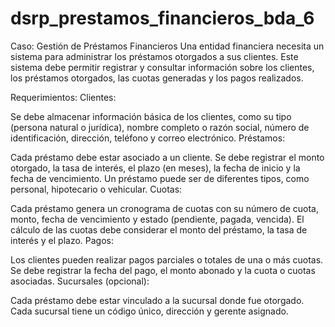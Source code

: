 # dsrp_prestamos_financieros_bda_6

Caso: Gestión de Préstamos Financieros
Una entidad financiera necesita un sistema para administrar los préstamos otorgados a sus clientes. Este sistema debe permitir registrar y consultar información sobre los clientes, los préstamos otorgados, las cuotas generadas y los pagos realizados.

Requerimientos:
Clientes:

Se debe almacenar información básica de los clientes, como su tipo (persona natural o jurídica), nombre completo o razón social, número de identificación, dirección, teléfono y correo electrónico.
Préstamos:

Cada préstamo debe estar asociado a un cliente.
Se debe registrar el monto otorgado, la tasa de interés, el plazo (en meses), la fecha de inicio y la fecha de vencimiento.
Un préstamo puede ser de diferentes tipos, como personal, hipotecario o vehicular.
Cuotas:

Cada préstamo genera un cronograma de cuotas con su número de cuota, monto, fecha de vencimiento y estado (pendiente, pagada, vencida).
El cálculo de las cuotas debe considerar el monto del préstamo, la tasa de interés y el plazo.
Pagos:

Los clientes pueden realizar pagos parciales o totales de una o más cuotas.
Se debe registrar la fecha del pago, el monto abonado y la cuota o cuotas asociadas.
Sucursales (opcional):

Cada préstamo debe estar vinculado a la sucursal donde fue otorgado.
Cada sucursal tiene un código único, dirección y gerente asignado.
